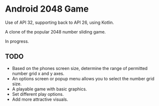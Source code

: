 # Android 2048 Game

Use of API 32, supporting back to API 26, using Kotlin.

A clone of the popular 2048 number sliding game.

In progress.

## TODO
* Based on the phones screen size, determine the range of permitted number grid x and y axes. 
* An options screen or popup menu allows you to select the number grid size.
* A playable game with basic graphics.
* Set different play options.
* Add more attractive visuals.